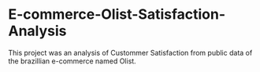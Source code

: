 # E-commerce-Olist-Satisfaction-Analysis
This project was an analysis of Custommer Satisfaction from public data of the brazillian e-commerce named Olist.
